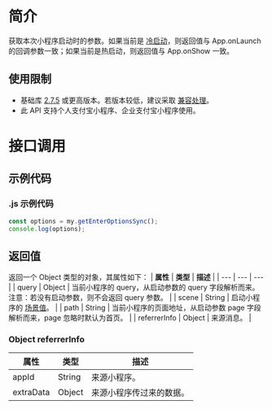 
# 简介
获取本次小程序启动时的参数。如果当前是 [冷启动](https://opendocs.alipay.com/mini/framework/operating-mechanism)，则返回值与 App.onLaunch 的回调参数一致；如果当前是热启动，则返回值与 App.onShow 一致。

## 使用限制
- 基础库 [2.7.5](https://opendocs.alipay.com/mini/framework/lib-upgrade-v2) 或更高版本。若版本较低，建议采取 [兼容处理](https://opendocs.alipay.com/mini/framework/compatibility)。
- 此 API 支持个人支付宝小程序、企业支付宝小程序使用。

# 接口调用
## 示例代码
### .js 示例代码
```javascript
const options = my.getEnterOptionsSync();
console.log(options);
```

## 返回值
返回一个 Object 类型的对象，其属性如下：
| **属性** | **类型** | **描述** |
| --- | --- | --- |
| query | Object | 当前小程序的 query，从启动参数的 query 字段解析而来。<br />注意：若没有启动参数，则不会返回 query 参数。 |
| scene | String | 启动小程序的 [场景值](https://opendocs.alipay.com/mini/framework/scene)。 |
| path | String | 当前小程序的页面地址，从启动参数 page 字段解析而来，page 忽略时默认为首页。 |
| referrerInfo | Object | 来源消息。 |

### Object referrerInfo
| **属性** | **类型** | **描述** |
| --- | --- | --- |
| appId | String | 来源小程序。 |
| extraData | Object | 来源小程序传过来的数据。 |

